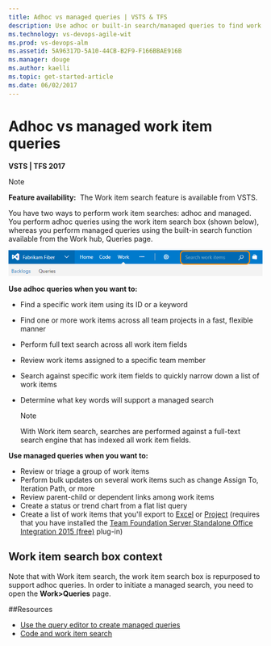 ```yaml
---
title: Adhoc vs managed queries | VSTS & TFS
description: Use adhoc or built-in search/managed queries to find work items using Visual Studio Team Services (VSTS) and Team Foundation Server (TFS)
ms.technology: vs-devops-agile-wit
ms.prod: vs-devops-alm
ms.assetid: 5A96317D-5A10-44CB-B2F9-F166BBAE916B
ms.manager: douge
ms.author: kaelli
ms.topic: get-started-article  
ms.date: 06/02/2017  
---
```


# Adhoc vs managed work item queries

<b>VSTS | TFS 2017</b> 


>[!NOTE]  
>**Feature availability:**&#160;&#160;The Work item search feature is available from VSTS.     

You have two ways to perform work item searches: adhoc and managed. You perform adhoc queries using the work item search box (shown below), whereas you perform managed queries using the built-in search function available from the Work hub, Queries page.  

![Search Work Items Text Box](_img/using-queries-search-box-ts.png)

**Use adhoc queries when you want to:**
- Find a specific work item using its ID or a keyword 
- Find one or more work items across all team projects in a fast, flexible manner
- Perform full text search across all work item fields
- Review work items assigned to a specific team member
- Search against specific work item fields to quickly narrow down a list of work items 
- Determine what key words will support a managed search 

	>[!NOTE]  
	>With Work item search, searches are performed against a full-text search engine that has indexed all work item fields.  

**Use managed queries when you want to:**
- Review or triage a group of work items  
- Perform bulk updates on several work items such as change Assign To, Iteration Path, or more 
- Review parent-child or dependent links among work items 
- Create a status or trend chart from a flat list query  
- Create a list of work items that you'll export to [Excel](../office/bulk-add-modify-work-items-excel.md) or [Project](../office/create-your-backlog-tasks-using-project.md) (requires that you have installed the [Team Foundation Server Standalone Office Integration 2015 (free)](https://www.visualstudio.com/downloads/#team-foundation-server-office-integration-2015-update-3-1) plug-in)   
	

## Work item search box context 
Note that with  Work item search, the work item search box is repurposed to support adhoc queries. In order to initiate a managed search, you need to open the **Work>Queries** page. 


##Resources 

- [Use the query editor to create managed queries](using-queries.md)
- [Code and work item search](../../search/index.md)
 